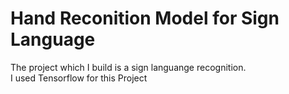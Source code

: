 <h1>Hand Reconition Model for Sign Language</h1>

<p>The project which I build is a sign languange recognition. <br/> I used  <bold>Tensorflow for this Project</bold></p>

